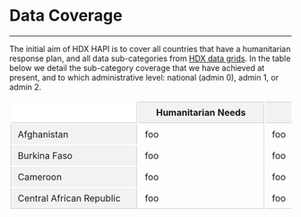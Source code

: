 
# Data Coverage

---

The initial aim of HDX HAPI is to cover all countries that have a
humanitarian response plan, and all data sub-categories from
[HDX data grids](https://data.humdata.org/dashboards/overview-of-data-grids).
In the table below we detail the sub-category coverage that we have achieved
at present, and to which administrative level: national (admin 0), 
admin 1, or admin 2.

<style>
  table {
    border-collapse: separate;
    width: 100%;
  }

  th, td {
    padding: 8px 12px;
    border-right: 1px solid #CCC;
    white-space: nowrap;
    min-width: 200px;
  }

  thead th {
    background-color: #F2F2F2;
    border-bottom: 1px solid #CCC;
    border-top: 1px solid #CCC;
    position: sticky;
    top: 0;
    z-index: 2; 
  }

  .fixed-col {
    background-color: #F2F2F2;
    border-left: 1px solid #CCC;
    position: -webkit-sticky; 
    position: sticky;
    left: 0;
    z-index: 3; 
  }

  tbody .fixed-col {
    z-index: 1;
  }

  tr > td.fixed-col {
    border-right: 1px solid #CCC;
  }
  thead > tr > th.fixed-col {
  	background-color: #FFF;
  	border-color: #FFF;
    border-right: 1px solid #CCC;
    border-bottom: 1px solid #CCC;
  }
  tbody tr:first-child td {
    border-top: 0 !important;
  }
  tbody tr:last-child td {
    border-bottom: 1px solid #CCC;
  }

  /** overrides **/
	.md-typeset__table {
		display: block;
    height: 200px;
		margin: 0;
    overflow: auto;
		padding: 0;
		position: relative;
    width: 100%;
	}
	.md-typeset__scrollwrap {
		margin: 0;
		overflow: hidden;
	}
	.md-typeset table:not([class]) {
		border: 0;
		display: unset;
		overflow: unset;
	}
	.md-typeset table:not([class]) td {
		border-color: #CCC;
	}
</style>

  <table>
    <thead>
      <tr>
        <th class="fixed-col"></th>
          <th>Humanitarian Needs</th>
          <th>Refugees</th>
          <th>Conflict event</th>
          <th>Funding</th>
          <th>National Risk</th>
          <th>Operational Presence</th>
          <th>Food Price</th>
          <th>Food Security</th>
          <th>Population</th>
          <th>Poverty-rate</th>
      </tr>
    </thead>
    <tbody>
      <tr>
        <td class="fixed-col">Afghanistan</td>
        <td>foo</td>
        <td>foo</td>
        <td>foo</td>
        <td>foo</td>
        <td>foo</td>
        <td>foo</td>
        <td>foo</td>
        <td>foo</td>
        <td>foo</td>
        <td>foo</td>
      </tr>
	    <tr>
	      <td class="fixed-col">Burkina Faso</td>
	      <td>foo</td>
	      <td>foo</td>
	      <td>foo</td>
	      <td>foo</td>
	      <td>foo</td>
	      <td>foo</td>
	      <td>foo</td>
	      <td>foo</td>
	      <td>foo</td>
	      <td>foo</td>
	    </tr>
	    <tr>
	      <td class="fixed-col">Cameroon</td>
	      <td>foo</td>
	      <td>foo</td>
	      <td>foo</td>
	      <td>foo</td>
	      <td>foo</td>
	      <td>foo</td>
	      <td>foo</td>
	      <td>foo</td>
	      <td>foo</td>
	      <td>foo</td>
	    </tr>
	    <tr>
	      <td class="fixed-col">Central African Republic</td>
	      <td>foo</td>
	      <td>foo</td>
	      <td>foo</td>
	      <td>foo</td>
	      <td>foo</td>
	      <td>foo</td>
	      <td>foo</td>
	      <td>foo</td>
	      <td>foo</td>
	      <td>foo</td>
	    </tr>
    </tbody>
  </table>
